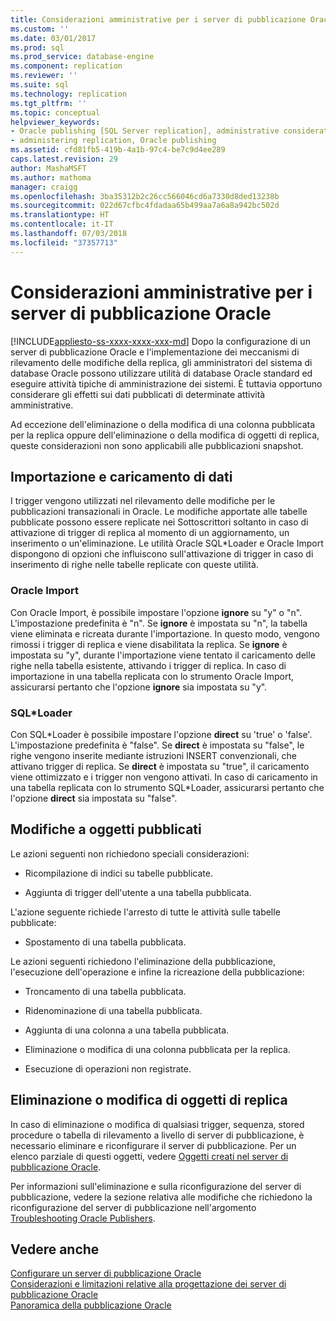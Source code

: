 ```yaml
---
title: Considerazioni amministrative per i server di pubblicazione Oracle | Microsoft Docs
ms.custom: ''
ms.date: 03/01/2017
ms.prod: sql
ms.prod_service: database-engine
ms.component: replication
ms.reviewer: ''
ms.suite: sql
ms.technology: replication
ms.tgt_pltfrm: ''
ms.topic: conceptual
helpviewer_keywords:
- Oracle publishing [SQL Server replication], administrative considerations
- administering replication, Oracle publishing
ms.assetid: cfd81fb5-419b-4a1b-97c4-be7c9d4ee289
caps.latest.revision: 29
author: MashaMSFT
ms.author: mathoma
manager: craigg
ms.openlocfilehash: 3ba35312b2c26cc566046cd6a7330d8ded13238b
ms.sourcegitcommit: 022d67cfbc4fdadaa65b499aa7a6a8a942bc502d
ms.translationtype: HT
ms.contentlocale: it-IT
ms.lasthandoff: 07/03/2018
ms.locfileid: "37357713"
---
```

# <a name="administrative-considerations-for-oracle-publishers"></a>Considerazioni amministrative per i server di pubblicazione Oracle
[!INCLUDE[appliesto-ss-xxxx-xxxx-xxx-md](../../../includes/appliesto-ss-xxxx-xxxx-xxx-md.md)]
  Dopo la configurazione di un server di pubblicazione Oracle e l'implementazione dei meccanismi di rilevamento delle modifiche della replica, gli amministratori del sistema di database Oracle possono utilizzare utilità di database Oracle standard ed eseguire attività tipiche di amministrazione dei sistemi. È tuttavia opportuno considerare gli effetti sui dati pubblicati di determinate attività amministrative.  
  
 Ad eccezione dell'eliminazione o della modifica di una colonna pubblicata per la replica oppure dell'eliminazione o della modifica di oggetti di replica, queste considerazioni non sono applicabili alle pubblicazioni snapshot.  
  
## <a name="importing-and-loading-data"></a>Importazione e caricamento di dati  
 I trigger vengono utilizzati nel rilevamento delle modifiche per le pubblicazioni transazionali in Oracle. Le modifiche apportate alle tabelle pubblicate possono essere replicate nei Sottoscrittori soltanto in caso di attivazione di trigger di replica al momento di un aggiornamento, un inserimento o un'eliminazione. Le utilità Oracle SQL*Loader e Oracle Import dispongono di opzioni che influiscono sull'attivazione di trigger in caso di inserimento di righe nelle tabelle replicate con queste utilità.  
  
### <a name="oracle-import"></a>Oracle Import  
 Con Oracle Import, è possibile impostare l'opzione **ignore** su "y" o "n". L'impostazione predefinita è "n". Se **ignore** è impostata su "n", la tabella viene eliminata e ricreata durante l'importazione. In questo modo, vengono rimossi i trigger di replica e viene disabilitata la replica. Se **ignore** è impostata su "y", durante l'importazione viene tentato il caricamento delle righe nella tabella esistente, attivando i trigger di replica. In caso di importazione in una tabella replicata con lo strumento Oracle Import, assicurarsi pertanto che l'opzione **ignore** sia impostata su "y".  
  
### <a name="sqlloader"></a>SQL*Loader  
 Con SQL\*Loader è possibile impostare l'opzione **direct** su 'true' o 'false'. L'impostazione predefinita è "false". Se **direct** è impostata su "false", le righe vengono inserite mediante istruzioni INSERT convenzionali, che attivano trigger di replica. Se **direct** è impostata su "true", il caricamento viene ottimizzato e i trigger non vengono attivati. In caso di caricamento in una tabella replicata con lo strumento SQL*Loader, assicurarsi pertanto che l'opzione **direct** sia impostata su "false".  
  
## <a name="making-changes-to-published-objects"></a>Modifiche a oggetti pubblicati  
 Le azioni seguenti non richiedono speciali considerazioni:  
  
-   Ricompilazione di indici su tabelle pubblicate.  
  
-   Aggiunta di trigger dell'utente a una tabella pubblicata.  
  
 L'azione seguente richiede l'arresto di tutte le attività sulle tabelle pubblicate:  
  
-   Spostamento di una tabella pubblicata.  
  
 Le azioni seguenti richiedono l'eliminazione della pubblicazione, l'esecuzione dell'operazione e infine la ricreazione della pubblicazione:  
  
-   Troncamento di una tabella pubblicata.  
  
-   Ridenominazione di una tabella pubblicata.  
  
-   Aggiunta di una colonna a una tabella pubblicata.  
  
-   Eliminazione o modifica di una colonna pubblicata per la replica.  
  
-   Esecuzione di operazioni non registrate.  
  
## <a name="dropping-or-modifying-replication-objects"></a>Eliminazione o modifica di oggetti di replica  
 In caso di eliminazione o modifica di qualsiasi trigger, sequenza, stored procedure o tabella di rilevamento a livello di server di pubblicazione, è necessario eliminare e riconfigurare il server di pubblicazione. Per un elenco parziale di questi oggetti, vedere [Oggetti creati nel server di pubblicazione Oracle](../../../relational-databases/replication/non-sql/objects-created-on-the-oracle-publisher.md).  
  
 Per informazioni sull'eliminazione e sulla riconfigurazione del server di pubblicazione, vedere la sezione relativa alle modifiche che richiedono la riconfigurazione del server di pubblicazione nell'argomento [Troubleshooting Oracle Publishers](../../../relational-databases/replication/non-sql/troubleshooting-oracle-publishers.md).  
  
## <a name="see-also"></a>Vedere anche  
 [Configurare un server di pubblicazione Oracle](../../../relational-databases/replication/non-sql/configure-an-oracle-publisher.md)   
 [Considerazioni e limitazioni relative alla progettazione dei server di pubblicazione Oracle](../../../relational-databases/replication/non-sql/design-considerations-and-limitations-for-oracle-publishers.md)   
 [Panoramica della pubblicazione Oracle](../../../relational-databases/replication/non-sql/oracle-publishing-overview.md)  
  
  
